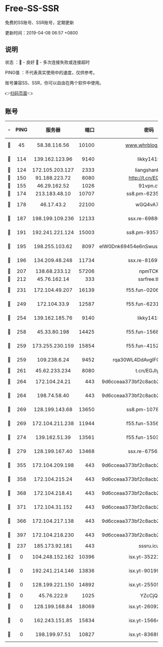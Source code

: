 # Free-SS-SSR

免费的SS账号、SSR账号，定期更新

更新时间：2019-04-08 06:57 +0800

## 说明

状态     ：🙂 - 良好 🙁 - 多次连接失败或连接超时

PING值   ：不代表真实使用中的速度，仅供参考。

账号兼容SS、SSR，你可以自由在两个软件中使用。

👉[扫码页面](https://liesauer.github.io/Free-SS-SSR/)👈

## 账号

|-|PING|服务器|端口|密码|加密方式|区域|
|:----:|:----:|:-----:|-----:|:----:|:----:|:----:|
|🙂|45|58.38.116.56|10100|www.whrblog.online|aes-256-cfb|CN|
|🙂|114|139.162.123.96|9140|likky1415|aes-256-cfb|JP|
|🙂|124|172.105.203.127|2333|liangshanbo|chacha20|JP|
|🙂|150|91.188.223.72|8080|http://t.cn/EGJIyrl|rc4-md5|RU|
|🙂|155|46.29.162.52|1026|91vpn.cf|rc4-md5|RU|
|🙂|174|213.183.48.10|10707|ss8.pm-62353163|rc4-md5|RU|
|🙂|178|46.17.43.2|22100|wGQ4vA7D|aes-256-gcm|RU|
|🙂|187|198.199.109.236|12133|ssx.re-69880169|aes-256-cfb|US|
|🙂|191|192.241.221.124|15003|ss8.pm-93570423|aes-256-cfb|US|
|🙂|195|198.255.103.62|8097|eIW0Dnk69454e6nSwuspv9DmS201tQ0D|aes-256-cfb|US|
|🙂|196|134.209.48.248|11734|ssx.re-81697761|aes-256-cfb|US|
|🙂|207|138.68.233.12|57206|npmTCK|rc4-md5|US|
|🙂|212|45.76.162.14|333|ssrfree.tk|rc4|SG|
|🙂|231|172.104.49.207|16139|f55.fun-02064603|aes-256-cfb|SG|
|🙂|249|172.104.33.9|12587|f55.fun-62319009|aes-256-cfb|SG|
|🙂|254|139.162.185.76|9140|likky1415|aes-256-cfb|DE|
|🙂|258|45.33.80.198|14425|f55.fun-15681985|aes-256-cfb|US|
|🙂|259|173.255.230.159|15854|f55.fun-41521636|aes-256-cfb|US|
|🙂|259|109.238.6.24|9452|rqa30WL4DdAvgIFG6Fs3znzTa|aes-256-cfb|FR|
|🙂|261|45.62.233.234|8080|t.cn/EGJIyrl|rc4-md5|CA|
|🙂|264|172.104.24.21|443|9d6cceaa373bf2c8acb22e60b6a58be6|aes-256-cfb|US|
|🙂|264|198.74.58.40|443|9d6cceaa373bf2c8acb22e60b6a58be6|aes-256-cfb|US|
|🙂|269|128.199.143.68|13650|ss8.pm-10789087|aes-256-cfb|SG|
|🙂|269|172.104.211.238|11944|f55.fun-53560857|aes-256-cfb|US|
|🙂|274|139.162.51.39|13561|f55.fun-15030529|aes-256-cfb|SG|
|🙂|279|128.199.167.40|13468|ssx.re-67563854|aes-256-cfb|SG|
|🙂|355|172.104.209.198|443|9d6cceaa373bf2c8acb22e60b6a58be6|aes-256-cfb|US|
|🙂|358|172.104.215.24|443|9d6cceaa373bf2c8acb22e60b6a58be6|aes-256-cfb|US|
|🙂|368|172.104.218.41|443|9d6cceaa373bf2c8acb22e60b6a58be6|aes-256-cfb|US|
|🙂|371|172.104.31.152|443|9d6cceaa373bf2c8acb22e60b6a58be6|aes-256-cfb|US|
|🙂|366|172.104.217.138|443|9d6cceaa373bf2c8acb22e60b6a58be6|aes-256-cfb|US|
|🙂|397|172.104.218.230|443|9d6cceaa373bf2c8acb22e60b6a58be6|aes-256-cfb|US|
|🙁|237|185.173.92.181|443|sssru.icu|rc4-md5|RU|
|🙁|0|104.248.152.162|10396|isx.yt-35221606|aes-256-cfb|SG|
|🙁|0|192.241.214.146|13836|isx.yt-90199360|aes-256-cfb|US|
|🙁|0|128.199.221.150|14892|isx.yt-25505033|aes-256-cfb|SG|
|🙁|0|45.76.222.9|1025|YZcCjQ|rc4-md5|JP|
|🙁|0|128.199.168.84|18069|isx.yt-26092069|aes-256-cfb|SG|
|🙁|0|162.243.151.85|15834|isx.yt-15664779|aes-256-cfb|US|
|🙁|0|198.199.97.51|10827|isx.yt-83689469|aes-256-cfb|US|
